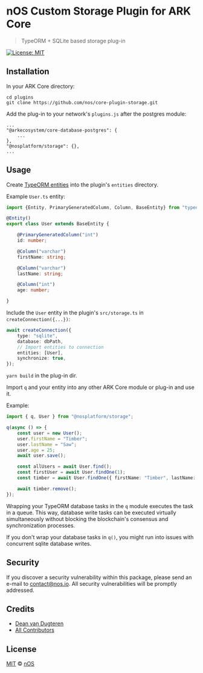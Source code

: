 # nOS Custom Storage Plugin for ARK Core

> TypeORM + SQLite based storage plug-in

<!-- [![Build Status](https://img.shields.io/travis/ArkEcosystem/core-plugin-skeleton/master.svg?style=flat-square)](https://travis-ci.org/nos/core-plugin-storage) -->
<!-- [![Latest Version](https://img.shields.io/github/release/ArkEcosystem/core-plugin-skeleton.svg?style=flat-square)](https://github.com/nos/core-plugin-storage/releases) -->
[![License: MIT](https://img.shields.io/badge/License-MIT-yellow.svg)](https://opensource.org/licenses/MIT)

## Installation

In your ARK Core directory:
```
cd plugins
git clone https://github.com/nos/core-plugin-storage.git
```

Add the plug-in to your network's `plugins.js` after the postgres module:
```
...
"@arkecosystem/core-database-postgres": {
    ...
},
"@nosplatform/storage": {},
...
```

## Usage

Create [TypeORM entities](https://typeorm.io/#/entities/column-types-for-sqlite--cordova--react-native--expo) into the plugin's `entities` directory.

Example `User.ts` entity:
```ts
import {Entity, PrimaryGeneratedColumn, Column, BaseEntity} from "typeorm";

@Entity()
export class User extends BaseEntity {

    @PrimaryGeneratedColumn("int")
    id: number;

    @Column("varchar")
    firstName: string;

    @Column("varchar")
    lastName: string;

    @Column("int")
    age: number;

}
```

Include the `User` entity in the plugin's `src/storage.ts` in `createConnection({...})`:
```ts
await createConnection({
    type: "sqlite",
    database: dbPath,
    // Import entities to connection
    entities: [User],
    synchronize: true,
});
```

`yarn build` in the plug-in dir.

Import `q` and your entity into any other ARK Core module or plug-in and use it.

Example:

```ts
import { q, User } from "@nosplatform/storage";

q(async () => {
    const user = new User();
    user.firstName = "Timber";
    user.lastName = "Saw";
    user.age = 25;
    await user.save();

    const allUsers = await User.find();
    const firstUser = await User.findOne(1);
    const timber = await User.findOne({ firstName: "Timber", lastName: "Saw" });

    await timber.remove();
});
```

 Wrapping your TypeORM database tasks in the `q` module executes the task in a queue. This way, database write tasks can be executed virtually simultaneously without blocking the blockchain's consensus and synchronization processes.

 If you don't wrap your database tasks in `q()`, you might run into issues with concurrent sqlite database writes.

## Security

If you discover a security vulnerability within this package, please send an e-mail to contact@nos.io. All security vulnerabilities will be promptly addressed.

## Credits

- [Dean van Dugteren](https://github.com/Deanpress)
- [All Contributors](../../../../contributors)

## License

[MIT](LICENSE) © [nOS](https://nos.io)
